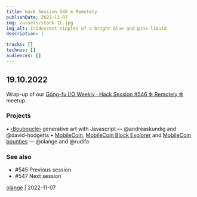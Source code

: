 ```yaml
---
title: Hack Session 546 ✼ Remotely
publishDate: 2022-11-07
img: /assets/stock-1L.jpg
img_alt: Iridescent ripples of a bright blue and pink liquid
description: |

tracks: []
technos: []
audiences: []
---
```


## 19.10.2022

Wrap-up of our [Gōng-fu I/O Weekly · Hack Session #546 ✼ Remotely ✼](https://www.meetup.com/fr-FR/gōngfuio/events/jjjlxsydcnbqb/) meetup.

### Projects

• [‹Bouboucle›](http://bouboucle.com) generative art with Javascript — @andreaskundig and @david-hodgetts 
• [MobileCoin](https://developers.mobilecoin.com), [MobileCoin Block Explorer](https://developers.mobilecoin.com/ecosystem/block-explorer) and [MobileCoin bounties](https://developers.mobilecoin.com/guides/contributing/bounties/) — @olange and @rudifa

### See also

* #545 Previous session
* #547 Next session

[olange](https://github.com/olange) | 2022-11-07


